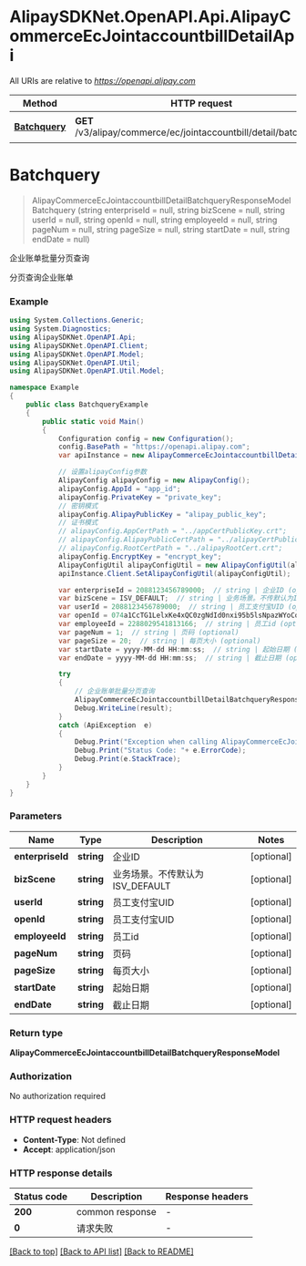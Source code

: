 # AlipaySDKNet.OpenAPI.Api.AlipayCommerceEcJointaccountbillDetailApi

All URIs are relative to *https://openapi.alipay.com*

Method | HTTP request | Description
------------- | ------------- | -------------
[**Batchquery**](AlipayCommerceEcJointaccountbillDetailApi.md#batchquery) | **GET** /v3/alipay/commerce/ec/jointaccountbill/detail/batchquery | 企业账单批量分页查询


<a name="batchquery"></a>
# **Batchquery**
> AlipayCommerceEcJointaccountbillDetailBatchqueryResponseModel Batchquery (string enterpriseId = null, string bizScene = null, string userId = null, string openId = null, string employeeId = null, string pageNum = null, string pageSize = null, string startDate = null, string endDate = null)

企业账单批量分页查询

分页查询企业账单

### Example
```csharp
using System.Collections.Generic;
using System.Diagnostics;
using AlipaySDKNet.OpenAPI.Api;
using AlipaySDKNet.OpenAPI.Client;
using AlipaySDKNet.OpenAPI.Model;
using AlipaySDKNet.OpenAPI.Util;
using AlipaySDKNet.OpenAPI.Util.Model;

namespace Example
{
    public class BatchqueryExample
    {
        public static void Main()
        {
            Configuration config = new Configuration();
            config.BasePath = "https://openapi.alipay.com";
            var apiInstance = new AlipayCommerceEcJointaccountbillDetailApi(config);

            // 设置alipayConfig参数
            AlipayConfig alipayConfig = new AlipayConfig();
            alipayConfig.AppId = "app_id";
            alipayConfig.PrivateKey = "private_key";
            // 密钥模式
            alipayConfig.AlipayPublicKey = "alipay_public_key";
            // 证书模式
            // alipayConfig.AppCertPath = "../appCertPublicKey.crt";
            // alipayConfig.AlipayPublicCertPath = "../alipayCertPublicKey_RSA2.crt";
            // alipayConfig.RootCertPath = "../alipayRootCert.crt";
            alipayConfig.EncryptKey = "encrypt_key";
            AlipayConfigUtil alipayConfigUtil = new AlipayConfigUtil(alipayConfig);
            apiInstance.Client.SetAlipayConfigUtil(alipayConfigUtil);

            var enterpriseId = 2088123456789000;  // string | 企业ID (optional) 
            var bizScene = ISV_DEFAULT;  // string | 业务场景。不传默认为ISV_DEFAULT (optional) 
            var userId = 2088123456789000;  // string | 员工支付宝UID (optional) 
            var openId = 074a1CcTG1LelxKe4xQC0zgNdId0nxi95b5lsNpazWYoCo5;  // string | 员工支付宝UID (optional) 
            var employeeId = 2288029541813166;  // string | 员工id (optional) 
            var pageNum = 1;  // string | 页码 (optional) 
            var pageSize = 20;  // string | 每页大小 (optional) 
            var startDate = yyyy-MM-dd HH:mm:ss;  // string | 起始日期 (optional) 
            var endDate = yyyy-MM-dd HH:mm:ss;  // string | 截止日期 (optional) 

            try
            {
                // 企业账单批量分页查询
                AlipayCommerceEcJointaccountbillDetailBatchqueryResponseModel result = apiInstance.Batchquery(enterpriseId, bizScene, userId, openId, employeeId, pageNum, pageSize, startDate, endDate);
                Debug.WriteLine(result);
            }
            catch (ApiException  e)
            {
                Debug.Print("Exception when calling AlipayCommerceEcJointaccountbillDetailApi.Batchquery: " + e.Message );
                Debug.Print("Status Code: "+ e.ErrorCode);
                Debug.Print(e.StackTrace);
            }
        }
    }
}
```

### Parameters

Name | Type | Description  | Notes
------------- | ------------- | ------------- | -------------
 **enterpriseId** | **string**| 企业ID | [optional] 
 **bizScene** | **string**| 业务场景。不传默认为ISV_DEFAULT | [optional] 
 **userId** | **string**| 员工支付宝UID | [optional] 
 **openId** | **string**| 员工支付宝UID | [optional] 
 **employeeId** | **string**| 员工id | [optional] 
 **pageNum** | **string**| 页码 | [optional] 
 **pageSize** | **string**| 每页大小 | [optional] 
 **startDate** | **string**| 起始日期 | [optional] 
 **endDate** | **string**| 截止日期 | [optional] 

### Return type

**AlipayCommerceEcJointaccountbillDetailBatchqueryResponseModel**

### Authorization

No authorization required

### HTTP request headers

 - **Content-Type**: Not defined
 - **Accept**: application/json


### HTTP response details
| Status code | Description | Response headers |
|-------------|-------------|------------------|
| **200** | common response |  -  |
| **0** | 请求失败 |  -  |

[[Back to top]](#) [[Back to API list]](../README.md#documentation-for-api-endpoints) [[Back to README]](../README.md)

